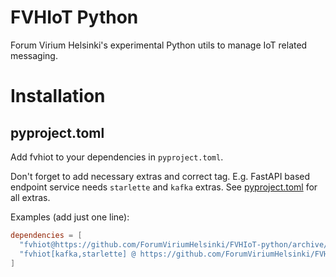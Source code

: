 # FVHIoT Python

Forum Virium Helsinki's experimental Python utils
to manage IoT related messaging.

# Installation

## pyproject.toml

Add fvhiot to your dependencies in `pyproject.toml`.

Don't forget to add necessary extras and correct tag.
E.g. FastAPI based endpoint service needs `starlette` and `kafka` extras.
See [pyproject.toml](pyproject.toml) for all extras.

Examples (add just one line):

```toml
dependencies = [
  "fvhiot@https://github.com/ForumViriumHelsinki/FVHIoT-python/archive/refs/tags/v0.4.1.zip",
  "fvhiot[kafka,starlette] @ https://github.com/ForumViriumHelsinki/FVHIoT-python/archive/refs/tags/v0.4.1.zip",
]
```
